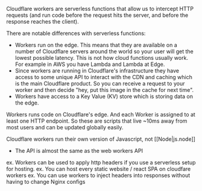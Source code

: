 
Cloudflare workers are serverless functions that allow us to intercept HTTP requests (and run code before the request hits the server, and before the response reaches the client).

There are notable differences with serverless functions:
- Workers run on the edge. This means that they are available on a number of Cloudflare servers around the world so your user will get the lowest possible latency. This is not how cloud functions usually work. For example in AWS you have Lambda and Lambda at Edge.
- Since workers are running in Cloudflare's infrastructure they have access to some unique API to interact with the CDN and caching which is the main Cloudflare product. So you can receive a request to your worker and then decide "hey, put this image in the cache for next time".
- Workers have access to a Key Value (KV) store which is storing data on the edge.

Workers runs code on Cloudflare's edge. And each Worker is assigned to at least one HTTP endpoint. So these are scripts that live ~10ms away from most users and can be updated globally easily.

Cloudflare workers run their own version of Javascript, not [[Node|js.node]]
- The API is almost the same as the web workers API

ex. Workers can be used to apply http headers if you use a serverless setup for hosting.
ex. You can host every static website / react SPA on cloudfare workers
ex. You can use workers to inject headers into responses without having to change Nginx configs
